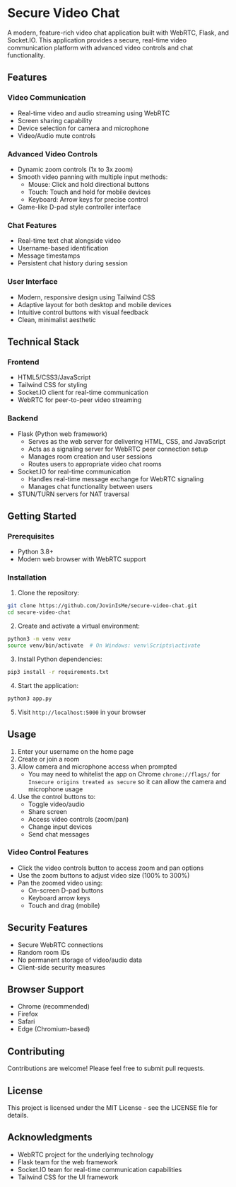 # Secure Video Chat

A modern, feature-rich video chat application built with WebRTC, Flask, and Socket.IO. This application provides a secure, real-time video communication platform with advanced video controls and chat functionality.

## Features

### Video Communication
- Real-time video and audio streaming using WebRTC
- Screen sharing capability
- Device selection for camera and microphone
- Video/Audio mute controls

### Advanced Video Controls
- Dynamic zoom controls (1x to 3x zoom)
- Smooth video panning with multiple input methods:
  - Mouse: Click and hold directional buttons
  - Touch: Touch and hold for mobile devices
  - Keyboard: Arrow keys for precise control
- Game-like D-pad style controller interface

### Chat Features
- Real-time text chat alongside video
- Username-based identification
- Message timestamps
- Persistent chat history during session

### User Interface
- Modern, responsive design using Tailwind CSS
- Adaptive layout for both desktop and mobile devices
- Intuitive control buttons with visual feedback
- Clean, minimalist aesthetic

## Technical Stack

### Frontend
- HTML5/CSS3/JavaScript
- Tailwind CSS for styling
- Socket.IO client for real-time communication
- WebRTC for peer-to-peer video streaming

### Backend
- Flask (Python web framework)
  - Serves as the web server for delivering HTML, CSS, and JavaScript
  - Acts as a signaling server for WebRTC peer connection setup
  - Manages room creation and user sessions
  - Routes users to appropriate video chat rooms
- Socket.IO for real-time communication
  - Handles real-time message exchange for WebRTC signaling
  - Manages chat functionality between users
- STUN/TURN servers for NAT traversal

## Getting Started

### Prerequisites
- Python 3.8+
- Modern web browser with WebRTC support

### Installation

1. Clone the repository:
```bash
git clone https://github.com/JovinIsMe/secure-video-chat.git
cd secure-video-chat
```

2. Create and activate a virtual environment:
```bash
python3 -m venv venv
source venv/bin/activate  # On Windows: venv\Scripts\activate
```

3. Install Python dependencies:
```bash
pip3 install -r requirements.txt
```

4. Start the application:
```bash
python3 app.py
```

5. Visit `http://localhost:5000` in your browser

## Usage

1. Enter your username on the home page
2. Create or join a room
3. Allow camera and microphone access when prompted
   - You may need to whitelist the app on Chrome `chrome://flags/` for `Insecure origins treated as secure` so it can allow the camera and microphone usage
4. Use the control buttons to:
   - Toggle video/audio
   - Share screen
   - Access video controls (zoom/pan)
   - Change input devices
   - Send chat messages

### Video Control Features
- Click the video controls button to access zoom and pan options
- Use the zoom buttons to adjust video size (100% to 300%)
- Pan the zoomed video using:
  - On-screen D-pad buttons
  - Keyboard arrow keys
  - Touch and drag (mobile)

## Security Features
- Secure WebRTC connections
- Random room IDs
- No permanent storage of video/audio data
- Client-side security measures

## Browser Support
- Chrome (recommended)
- Firefox
- Safari
- Edge (Chromium-based)

## Contributing
Contributions are welcome! Please feel free to submit pull requests.

## License
This project is licensed under the MIT License - see the LICENSE file for details.

## Acknowledgments
- WebRTC project for the underlying technology
- Flask team for the web framework
- Socket.IO team for real-time communication capabilities
- Tailwind CSS for the UI framework
